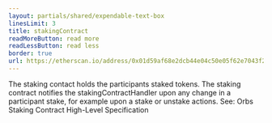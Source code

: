 ```yaml
---
layout: partials/shared/expendable-text-box
linesLimit: 3
title: stakingContract
readMoreButton: read more
readLessButton: read less
border: true
url: https://etherscan.io/address/0x01d59af68e2dcb44e04c50e05f62e7043f2656c3#readContract
---
```


The staking contact holds the participants staked tokens. The staking contract notifies the stakingContractHandler upon any change in a participant stake, for example upon a stake or unstake actions. See: Orbs Staking Contract High-Level Specification
